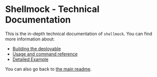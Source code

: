 <!---
  Copyright (c) 2022 - for information on the respective copyright owner
  see the NOTICE file or the repository
  https://github.com/boschresearch/shellmock
  
  Licensed under the Apache License, Version 2.0 (the "License"); you may not
  use this file except in compliance with the License. You may obtain a copy of
  the License at
  
    http://www.apache.org/licenses/LICENSE-2.0
  
  Unless required by applicable law or agreed to in writing, software
  distributed under the License is distributed on an "AS IS" BASIS, WITHOUT
  WARRANTIES OR CONDITIONS OF ANY KIND, either express or implied. See the
  License for the specific language governing permissions and limitations under
  the License.
-->

# Shellmock - Technical Documentation

This is the in-depth technical documentation of `shellmock`.
You can find more information about:

- [Building the deployable](./build.md)
- [Usage and command reference](./usage.md)
- [Detailed Example](./example.md)

You can also go back to [the main readme](../README.md).
